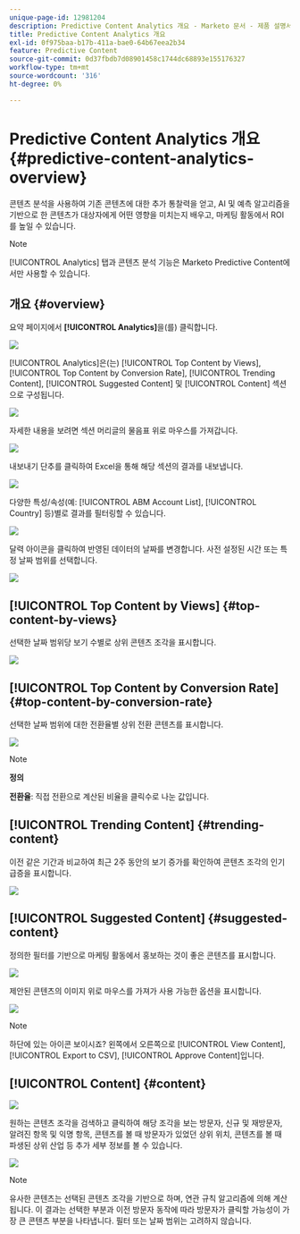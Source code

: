 ```yaml
---
unique-page-id: 12981204
description: Predictive Content Analytics 개요 - Marketo 문서 - 제품 설명서
title: Predictive Content Analytics 개요
exl-id: 0f975baa-b17b-411a-bae0-64b67eea2b34
feature: Predictive Content
source-git-commit: 0d37fbdb7d08901458c1744dc68893e155176327
workflow-type: tm+mt
source-wordcount: '316'
ht-degree: 0%

---
```


# Predictive Content Analytics 개요 {#predictive-content-analytics-overview}

콘텐츠 분석을 사용하여 기존 콘텐츠에 대한 추가 통찰력을 얻고, AI 및 예측 알고리즘을 기반으로 한 콘텐츠가 대상자에게 어떤 영향을 미치는지 배우고, 마케팅 활동에서 ROI를 높일 수 있습니다.

>[!NOTE]
>
>[!UICONTROL Analytics] 탭과 콘텐츠 분석 기능은 Marketo Predictive Content에서만 사용할 수 있습니다.

## 개요 {#overview}

요약 페이지에서 **[!UICONTROL Analytics]**&#x200B;을(를) 클릭합니다.

![](assets/one.png)

[!UICONTROL Analytics]은(는) [!UICONTROL Top Content by Views], [!UICONTROL Top Content by Conversion Rate], [!UICONTROL Trending Content], [!UICONTROL Suggested Content] 및 [!UICONTROL Content] 섹션으로 구성됩니다.

![](assets/new-2.png)

자세한 내용을 보려면 섹션 머리글의 물음표 위로 마우스를 가져갑니다.

![](assets/new-3.png)

내보내기 단추를 클릭하여 Excel을 통해 해당 섹션의 결과를 내보냅니다.

![](assets/new-3point5.png)

다양한 특성/속성(예: [!UICONTROL ABM Account List], [!UICONTROL Country] 등)별로 결과를 필터링할 수 있습니다.

![](assets/pca.png)

달력 아이콘을 클릭하여 반영된 데이터의 날짜를 변경합니다. 사전 설정된 시간 또는 특정 날짜 범위를 선택합니다.

![](assets/dates.png)

## [!UICONTROL Top Content by Views] {#top-content-by-views}

선택한 날짜 범위당 보기 수별로 상위 콘텐츠 조각을 표시합니다.

![](assets/new-6.png)

## [!UICONTROL Top Content by Conversion Rate] {#top-content-by-conversion-rate}

선택한 날짜 범위에 대한 전환율별 상위 전환 콘텐츠를 표시합니다.

![](assets/new-7.png)

>[!NOTE]
>
>**정의**
>
>**전환율**: 직접 전환으로 계산된 비율을 클릭수로 나눈 값입니다.

## [!UICONTROL Trending Content] {#trending-content}

이전 같은 기간과 비교하여 최근 2주 동안의 보기 증가를 확인하여 콘텐츠 조각의 인기 급증을 표시합니다.

![](assets/new-8.png)

## [!UICONTROL Suggested Content] {#suggested-content}

정의한 필터를 기반으로 마케팅 활동에서 홍보하는 것이 좋은 콘텐츠를 표시합니다.

![](assets/image2017-10-3-10-3a18-3a35.png)

제안된 콘텐츠의 이미지 위로 마우스를 가져가 사용 가능한 옵션을 표시합니다.

![](assets/image2017-10-3-10-3a21-3a37.png)

>[!NOTE]
>
>하단에 있는 아이콘 보이시죠? 왼쪽에서 오른쪽으로 [!UICONTROL View Content], [!UICONTROL Export to CSV], [!UICONTROL Approve Content]입니다.

## [!UICONTROL Content] {#content}

![](assets/image2017-10-3-10-3a22-3a24.png)

원하는 콘텐츠 조각을 검색하고 클릭하여 해당 조각을 보는 방문자, 신규 및 재방문자, 알려진 항목 및 익명 항목, 콘텐츠를 볼 때 방문자가 있었던 상위 위치, 콘텐츠를 볼 때 파생된 상위 산업 등 추가 세부 정보를 볼 수 있습니다.

![](assets/image2017-10-3-10-3a23-3a40.png)

>[!NOTE]
>
>유사한 콘텐츠는 선택된 콘텐츠 조각을 기반으로 하며, 연관 규칙 알고리즘에 의해 계산됩니다. 이 결과는 선택한 부분과 이전 방문자 동작에 따라 방문자가 클릭할 가능성이 가장 큰 콘텐츠 부분을 나타냅니다. 필터 또는 날짜 범위는 고려하지 않습니다.
